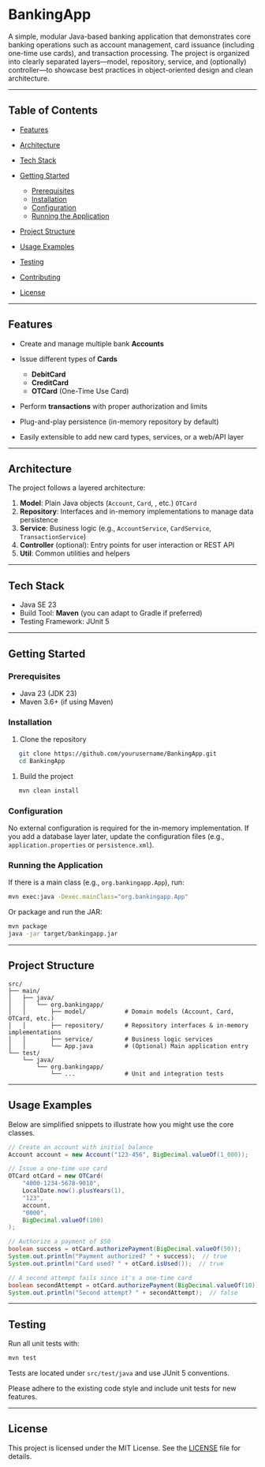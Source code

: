 # BankingApp
A simple, modular Java-based banking application that demonstrates core banking operations such as account management, card issuance (including one-time use cards), and transaction processing. The project is organized into clearly separated layers—model, repository, service, and (optionally) controller—to showcase best practices in object-oriented design and clean architecture.

---

## Table of Contents
- [Features](#features)
- [Architecture](#architecture)
- [Tech Stack](#tech-stack)
- [Getting Started](#getting-started)
    - [Prerequisites](#prerequisites)
    - [Installation](#installation)
    - [Configuration](#configuration)
    - [Running the Application](#running-the-application)

- [Project Structure](#project-structure)
- [Usage Examples](#usage-examples)
- [Testing](#testing)
- [Contributing](#contributing)
- [License](#license)

---

## Features
- Create and manage multiple bank **Accounts**
- Issue different types of **Cards**
    - **DebitCard**
    - **CreditCard**
    - **OTCard** (One-Time Use Card)

- Perform **transactions** with proper authorization and limits
- Plug-and-play persistence (in-memory repository by default)
- Easily extensible to add new card types, services, or a web/API layer

---

## Architecture
The project follows a layered architecture:
1. **Model**: Plain Java objects (`Account`, `Card`, , etc.) `OTCard`
2. **Repository**: Interfaces and in-memory implementations to manage data persistence
3. **Service**: Business logic (e.g., `AccountService`, `CardService`, `TransactionService`)
4. **Controller** (optional): Entry points for user interaction or REST API
5. **Util**: Common utilities and helpers

---

## Tech Stack
- Java SE 23
- Build Tool: **Maven** (you can adapt to Gradle if preferred)
- Testing Framework: JUnit 5

---

## Getting Started
### Prerequisites
- Java 23 (JDK 23)
- Maven 3.6+ (if using Maven)

### Installation
1. Clone the repository
``` bash
   git clone https://github.com/yourusername/BankingApp.git
   cd BankingApp
```
1. Build the project
``` bash
   mvn clean install
```
### Configuration
No external configuration is required for the in-memory implementation. If you add a database layer later, update the configuration files (e.g., `application.properties` or `persistence.xml`).
### Running the Application
If there is a main class (e.g., `org.bankingapp.App`), run:
``` bash
mvn exec:java -Dexec.mainClass="org.bankingapp.App"
```
Or package and run the JAR:
``` bash
mvn package
java -jar target/bankingapp.jar
```

---

## Project Structure
``` 
src/
├── main/
│   ├── java/
│   │   └── org.bankingapp/
│   │       ├── model/           # Domain models (Account, Card, OTCard, etc.)
│   │       ├── repository/      # Repository interfaces & in-memory implementations
│   │       ├── service/         # Business logic services
│   │       └── App.java         # (Optional) Main application entry
└── test/
    └── java/
        └── org.bankingapp/
            └── ...              # Unit and integration tests
```

---

## Usage Examples
Below are simplified snippets to illustrate how you might use the core classes.
``` java
// Create an account with initial balance
Account account = new Account("123-456", BigDecimal.valueOf(1_000));

// Issue a one-time use card
OTCard otCard = new OTCard(
    "4000-1234-5678-9010",
    LocalDate.now().plusYears(1),
    "123",
    account,
    "0000",
    BigDecimal.valueOf(100)
);

// Authorize a payment of $50
boolean success = otCard.authorizePayment(BigDecimal.valueOf(50));
System.out.println("Payment authorized? " + success);  // true
System.out.println("Card used? " + otCard.isUsed());  // true

// A second attempt fails since it's a one-time card
boolean secondAttempt = otCard.authorizePayment(BigDecimal.valueOf(10));
System.out.println("Second attempt? " + secondAttempt);  // false
```

---

## Testing
Run all unit tests with:
``` bash
mvn test
```

Tests are located under `src/test/java` and use JUnit 5 conventions.

Please adhere to the existing code style and include unit tests for new features.

---

## License
This project is licensed under the MIT License. See the [LICENSE](LICENSE) file for details.
